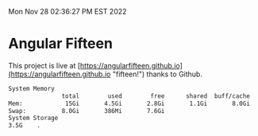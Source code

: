 Mon Nov 28 02:36:27 PM EST 2022

# Angular Fifteen


This project is live at [https://angularfifteen.github.io](https://angularfifteen.github.io "fifteen!") thanks to Github.

```bash
System Memory
               total        used        free      shared  buff/cache   available
Mem:            15Gi       4.5Gi       2.8Gi       1.1Gi       8.0Gi       9.4Gi
Swap:          8.0Gi       386Mi       7.6Gi
System Storage
3.5G	.
```
